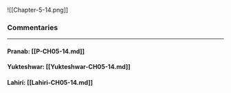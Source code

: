 ![[Chapter-5-14.png]]

### Commentaries

---

#### Pranab: [[P-CH05-14.md]]

#### Yukteshwar: [[Yukteshwar-CH05-14.md]]

#### Lahiri: [[Lahiri-CH05-14.md]]
